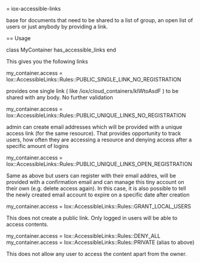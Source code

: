 = iox-accessible-links

base for documents that need to be shared to a list of group, an open list of users or just anybody by providing a link.

== Usage

  class MyContainer
    has_accessible_links
  end

This gives you the following links

  my_container.access = Iox::AccessibleLinks::Rules::PUBLIC_SINGLE_LINK_NO_REGISTRATION

provides one single link ( like /iox/cloud_containers/kIWtoAsdF ) to be shared with any body. No further validation

  my_container.access = Iox::AccessibleLinks::Rules::PUBLIC_UNIQUE_LINKS_NO_REGISTRATION

admin can create email addresses which will be provided with a unique access link (for the same resource). That provides opportunity to track users, how often they are accessing a resource and denying access after a specific amount of logins

  my_container.access = Iox::AccessibleLinks::Rules::PUBLIC_UNIQUE_LINKS_OPEN_REGISTRATION

Same as above but users can register with their email addres, will be provided with a confirmation email and can manage this tiny account on their own (e.g. delete access again). In this case, it is also possible to tell the newly created email account to expire on a specific date after creation

  my_container.access = Iox::AccessibleLinks::Rules::GRANT_LOCAL_USERS

This does not create a public link. Only logged in users will be able to access contents.

  my_container.access = Iox::AccessibleLinks::Rules::DENY_ALL
  my_container.access = Iox::AccessibleLinks::Rules::PRIVATE (alias to above)

This does not allow any user to access the content apart from the owner.




